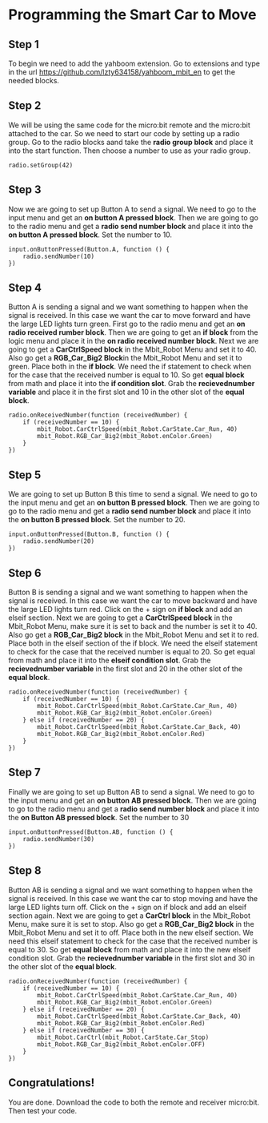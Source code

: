 # Programming the Smart Car to Move
## Step 1
To begin we need to add the yahboom extension. Go to extensions and type in the url https://github.com/lzty634158/yahboom_mbit_en to get the needed blocks.

## Step 2
We will be using the same code for the micro:bit remote and the micro:bit attached to the car. So we need to start our code by setting up a radio group. Go to the radio blocks aand take the **radio group block** and place it into the start function. Then choose a number to use as your radio group.
```blocks
radio.setGroup(42)
```
## Step 3
Now we are going to set up Button A to send a signal. We need to go to the input menu and get an **on button A pressed block**. Then we are going to go to the radio menu and get a **radio send number block** and place it into the **on button A pressed block**. Set the number to 10.
```blocks
input.onButtonPressed(Button.A, function () {
    radio.sendNumber(10)
})
```

## Step 4
Button A is sending a signal and we want something to happen when the signal is received. In this case we want the car to move forward and have the large LED lights turn green. First go to the radio menu and get an **on radio received rumber block**. Then we are going to get an **if block** from the logic menu and place it in the **on radio received number block**. Next we are going to get a **CarCtrlSpeed block** in the Mbit_Robot Menu and set it to 40. Also go get a **RGB_Car_Big2 Block**in the Mbit_Robot Menu and set it to green. Place both in the **if block**. We need the if statement to check when for the case that the received number is equal to 10. So get **equal block** from math and place it into the **if condition slot**. Grab the **recievednumber variable** and place it in the first slot and 10 in the other slot of the **equal block**.
```blocks
radio.onReceivedNumber(function (receivedNumber) {
    if (receivedNumber == 10) {
        mbit_Robot.CarCtrlSpeed(mbit_Robot.CarState.Car_Run, 40)
        mbit_Robot.RGB_Car_Big2(mbit_Robot.enColor.Green)
    }
})
```
## Step 5
We are going to set up Button B this time to send a signal. We need to go to the input menu and get an **on button B pressed block**. Then we are going to go to the radio menu and get a **radio send number block** and place it into the **on button B pressed block**. Set the number to 20.
```blocks
input.onButtonPressed(Button.B, function () {
    radio.sendNumber(20)
})
```

## Step 6
Button B is sending a signal and we want something to happen when the signal is received. In this case we want the car to move backward and have the large LED lights turn red. Click on the + sign on **if block** and add an elseif section. Next we are going to get a **CarCtrlSpeed block** in the Mbit_Robot Menu, make sure it is set to back and the number is set it to 40. Also go get a **RGB_Car_Big2 block** in the Mbit_Robot Menu and set it to red. Place both in the elseif section of the if block. We need the elseif statement to check for the case that the received number is equal to 20. So get equal from math and place it into the **elseif condition slot**. Grab the **recievednumber variable** in the first slot and 20 in the other slot of the **equal block**.
```blocks
radio.onReceivedNumber(function (receivedNumber) {
    if (receivedNumber == 10) {
        mbit_Robot.CarCtrlSpeed(mbit_Robot.CarState.Car_Run, 40)
        mbit_Robot.RGB_Car_Big2(mbit_Robot.enColor.Green)
    } else if (receivedNumber == 20) {
        mbit_Robot.CarCtrlSpeed(mbit_Robot.CarState.Car_Back, 40)
        mbit_Robot.RGB_Car_Big2(mbit_Robot.enColor.Red)
    } 
})
```
## Step 7
Finally we are going to set up Button AB to send a signal. We need to go to the input menu and get an **on button AB pressed block**. Then we are going to go to the radio menu and get a **radio send number block** and place it into the **on Button AB pressed block**. Set the number to 30
```blocks
input.onButtonPressed(Button.AB, function () {
    radio.sendNumber(30)
})
```

## Step 8
Button AB is sending a signal and we want something to happen when the signal is received. In this case we want the car to stop moving and have the large LED lights turn off. Click on the + sign on if block and add an elseif section again. Next we are going to get a **CarCtrl block** in the Mbit_Robot Menu, make sure it is set to stop. Also go get a **RGB_Car_Big2 block** in the Mbit_Robot Menu and set it to off. Place both in the new elseif section. We need this elseif statement to check for the case that the received number is equal to 30. So get **equal block** from math and place it into the new elseif condition slot. Grab the **recievednumber variable** in the first slot and 30 in the other slot of the **equal block**.
```blocks
radio.onReceivedNumber(function (receivedNumber) {
    if (receivedNumber == 10) {
        mbit_Robot.CarCtrlSpeed(mbit_Robot.CarState.Car_Run, 40)
        mbit_Robot.RGB_Car_Big2(mbit_Robot.enColor.Green)
    } else if (receivedNumber == 20) {
        mbit_Robot.CarCtrlSpeed(mbit_Robot.CarState.Car_Back, 40)
        mbit_Robot.RGB_Car_Big2(mbit_Robot.enColor.Red)
    } else if (receivedNumber == 30) {
        mbit_Robot.CarCtrl(mbit_Robot.CarState.Car_Stop)
        mbit_Robot.RGB_Car_Big2(mbit_Robot.enColor.OFF)
    }
})
```
## Congratulations! 
You are done. Download the code to both the remote and receiver micro:bit. Then test your code.